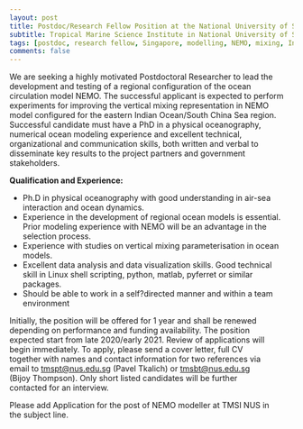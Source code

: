 ```yaml
---
layout: post
title: Postdoc/Research Fellow Position at the National University of Singapore
subtitle: Tropical Marine Science Institute in National University of Singapore, Singapore
tags: [postdoc, research fellow, Singapore, modelling, NEMO, mixing, Indian Ocean, South China Sea]
comments: false
---
```


We are seeking a highly motivated Postdoctoral Researcher to lead the  
development and testing of a regional configuration of the ocean  
circulation model NEMO. The successful applicant is expected to perform  
  experiments for improving the vertical mixing representation in NEMO  
model configured for the eastern Indian Ocean/South China Sea region.  
Successful candidate must have a PhD in a physical oceanography,  
numerical ocean modeling experience and excellent technical,  
organizational and communication skills, both written and verbal to  
disseminate key results to the project partners and government stakeholders.


**Qualification and Experience:**

- Ph.D in physical oceanography with good understanding in air-sea  
interaction and ocean dynamics.
- Experience in the development of regional ocean models is essential.  
Prior modeling experience  with NEMO will be an advantage in the  
selection process.
- Experience with studies on vertical mixing parameterisation in ocean  
models.
- Excellent data analysis and data visualization skills. Good technical  
  skill in Linux shell scripting, python, matlab, pyferret or similar  
packages.
- Should be able to work in a self?directed manner and within a team  
environment


Initially, the position will be offered for 1 year and shall be renewed  
  depending on performance and funding availability. The position  
expected  start from late 2020/early 2021. Review of applications will  
begin  immediately. To apply, please send a cover letter, full CV  
together with  names and contact information for two references via  
email to  <tmspt@nus.edu.sg> (Pavel Tkalich) or <tmsbt@nus.edu.sg>  
(Bijoy Thompson).  Only short listed candidates will be further  
contacted for an interview.


Please add Application for the post of NEMO modeller at TMSI NUS in  
the subject line.
